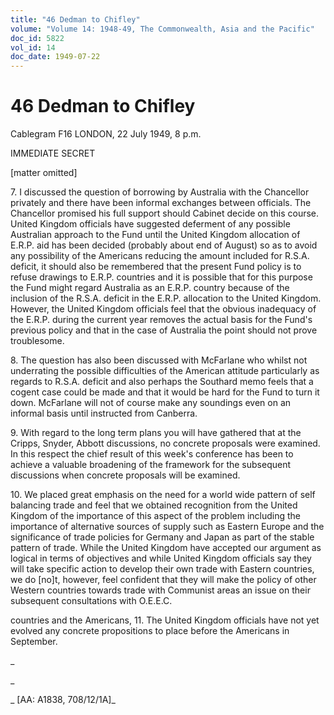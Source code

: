 ```yaml
---
title: "46 Dedman to Chifley"
volume: "Volume 14: 1948-49, The Commonwealth, Asia and the Pacific"
doc_id: 5822
vol_id: 14
doc_date: 1949-07-22
---
```


# 46 Dedman to Chifley

Cablegram F16 LONDON, 22 July 1949, 8 p.m.

IMMEDIATE SECRET

[matter omitted]

7\. I discussed the question of borrowing by Australia with the Chancellor privately and there have been informal exchanges between officials. The Chancellor promised his full support should Cabinet decide on this course. United Kingdom officials have suggested deferment of any possible Australian approach to the Fund until the United Kingdom allocation of E.R.P. aid has been decided (probably about end of August) so as to avoid any possibility of the Americans reducing the amount included for R.S.A. deficit, it should also be remembered that the present Fund policy is to refuse drawings to E.R.P. countries and it is possible that for this purpose the Fund might regard Australia as an E.R.P. country because of the inclusion of the R.S.A. deficit in the E.R.P. allocation to the United Kingdom. However, the United Kingdom officials feel that the obvious inadequacy of the E.R.P. during the current year removes the actual basis for the Fund's previous policy and that in the case of Australia the point should not prove troublesome.

8\. The question has also been discussed with McFarlane who whilst not underrating the possible difficulties of the American attitude particularly as regards to R.S.A. deficit and also perhaps the Southard memo feels that a cogent case could be made and that it would be hard for the Fund to turn it down. McFarlane will not of course make any soundings even on an informal basis until instructed from Canberra.

9\. With regard to the long term plans you will have gathered that at the Cripps, Snyder, Abbott discussions, no concrete proposals were examined. In this respect the chief result of this week's conference has been to achieve a valuable broadening of the framework for the subsequent discussions when concrete proposals will be examined.

10\. We placed great emphasis on the need for a world wide pattern of self balancing trade and feel that we obtained recognition from the United Kingdom of the importance of this aspect of the problem including the importance of alternative sources of supply such as Eastern Europe and the significance of trade policies for Germany and Japan as part of the stable pattern of trade. While the United Kingdom have accepted our argument as logical in terms of objectives and while United Kingdom officials say they will take specific action to develop their own trade with Eastern countries, we do [no]t, however, feel confident that they will make the policy of other Western countries towards trade with Communist areas an issue on their subsequent consultations with O.E.E.C.

countries and the Americans, 11. The United Kingdom officials have not yet evolved any concrete propositions to place before the Americans in September.

_

_

_ [AA: A1838, 708/12/1A]_
